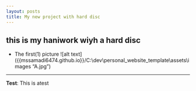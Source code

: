 ```yaml
---
layout: posts
title: My new project with hard disc
---
```


## this is my haniwork wiyh a hard disc

- The first(1) picture
![alt text]({{mssamadi6474.github.io}}/C:\dev\personal_website_template\assets\images “A.jpg”)

---
**Test**: This is atest
